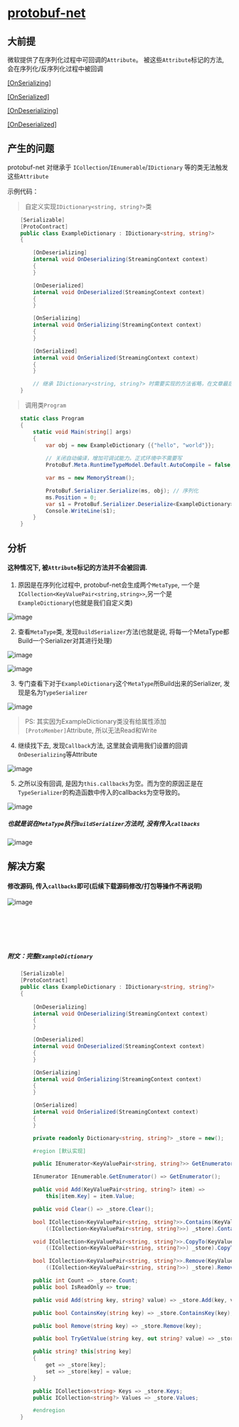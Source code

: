 # [protobuf-net](https://github.com/protobuf-net/protobuf-net)

## 大前提

微软提供了在序列化过程中可回调的`Attribute`。 被这些`Attribute`标记的方法, 会在序列化/反序列化过程中被回调

[[OnSerializing]](https://docs.microsoft.com/zh-cn/dotnet/api/system.runtime.serialization.onserializingattribute?view=net-5.0)

[[OnSerialized]](https://docs.microsoft.com/zh-cn/dotnet/api/system.runtime.serialization.onserializedattribute?view=net-5.0)

[[OnDeserializing]](https://docs.microsoft.com/zh-cn/dotnet/api/system.runtime.serialization.ondeserializingattribute?view=net-5.0)

[[OnDeserialized]](https://docs.microsoft.com/zh-cn/dotnet/api/system.runtime.serialization.ondeserializedattribute?view=net-5.0)



## 产生的问题

protobuf-net 对继承于 `ICollection`/`IEnumerable`/`IDictionary` 等的类无法触发这些`Attribute`

示例代码：

> 自定义实现`IDictionary<string, string?>`类

```csharp
    [Serializable]
    [ProtoContract]
    public class ExampleDictionary : IDictionary<string, string?>
    {

        [OnDeserializing]
        internal void OnDeserializing(StreamingContext context)
        {
        }

        [OnDeserialized]
        internal void OnDeserialized(StreamingContext context)
        {
        }

        [OnSerializing]
        internal void OnSerializing(StreamingContext context)
        {
        }

        [OnSerialized]
        internal void OnSerialized(StreamingContext context)
        {
        }

        // 继承 IDictionary<string, string?> 时需要实现的方法省略，在文章最后给出。并不是重点
    }
```

> 调用类`Program`

```csharp
    static class Program
    {
        static void Main(string[] args)
        {
            var obj = new ExampleDictionary {{"hello", "world"}};
            
            // 关闭自动编译，增加可调试能力。正式环境中不需要写
            ProtoBuf.Meta.RuntimeTypeModel.Default.AutoCompile = false;

            var ms = new MemoryStream();

            ProtoBuf.Serializer.Serialize(ms, obj); // 序列化
            ms.Position = 0;
            var s1 = ProtoBuf.Serializer.Deserialize<ExampleDictionary>(ms); // 反序列化
            Console.WriteLine(s1);
        }
    }
```

## 分析

#### 这种情况下, 被`Attribute`标记的方法并不会被回调.

1. 原因是在序列化过程中, protobuf-net会生成两个`MetaType`, 一个是`ICollection<KeyValuePair<string,string>>`,另一个是`ExampleDictionary`(也就是我们自定义类)

![image](https://user-images.githubusercontent.com/58240137/112269591-8696da80-8cb3-11eb-9024-12bd99087ff8.png)


2. 查看`MetaType`类, 发现`BuildSerializer`方法(也就是说, 将每一个MetaType都Build一个Serializer对其进行处理)

![image](https://user-images.githubusercontent.com/58240137/112269862-e2f9fa00-8cb3-11eb-8351-55a49c976313.png)

![image](https://user-images.githubusercontent.com/58240137/112269928-ff963200-8cb3-11eb-8458-e4770ab0479e.png)


3. 专门查看下对于`ExampleDictionary`这个`MetaType`所Build出来的Serializer, 发现是名为`TypeSerializer`

![image](https://user-images.githubusercontent.com/58240137/112271135-84ce1680-8cb5-11eb-9ab9-8c700a3f2bf6.png)

> PS: 其实因为ExampleDictionary类没有给属性添加`[ProtoMember]`Attribute, 所以无法Read和Write


4. 继续找下去, 发现`Callback`方法, 这里就会调用我们设置的回调`OnDeserializing`等Attribute

![image](https://user-images.githubusercontent.com/58240137/112271685-33725700-8cb6-11eb-8418-64bd02f030bf.png)


5. 之所以没有回调, 是因为`this.callbacks`为空。而为空的原因正是在`TypeSerializer`的构造函数中传入的callbacks为空导致的。

![image](https://user-images.githubusercontent.com/58240137/112272051-a54aa080-8cb6-11eb-91ae-fe3443d00fa8.png)


##### 也就是说在`MetaType`执行`BuildSerializer`方法时, 没有传入`callbacks`

![image](https://user-images.githubusercontent.com/58240137/112272319-02deed00-8cb7-11eb-9fb1-049c69a779dc.png)


## 解决方案

#### 修改源码, 传入`callbacks`即可(后续下载源码修改/打包等操作不再说明)

![image](https://user-images.githubusercontent.com/58240137/112272428-24d86f80-8cb7-11eb-8d7f-128b730f4bcb.png)


<br/>

<br/>

<br/>

<br/>

##### 附文：完整`ExampleDictionary`

```csharp
    [Serializable]
    [ProtoContract]
    public class ExampleDictionary : IDictionary<string, string?>
    {
        
        [OnDeserializing]
        internal void OnDeserializing(StreamingContext context)
        {
        }

        [OnDeserialized]
        internal void OnDeserialized(StreamingContext context)
        {
        }

        [OnSerializing]
        internal void OnSerializing(StreamingContext context)
        {
        }

        [OnSerialized]
        internal void OnSerialized(StreamingContext context)
        {
        }

        private readonly Dictionary<string, string?> _store = new();

        #region [默认实现]

        public IEnumerator<KeyValuePair<string, string?>> GetEnumerator() => _store.GetEnumerator();

        IEnumerator IEnumerable.GetEnumerator() => GetEnumerator();

        public void Add(KeyValuePair<string, string?> item) =>
            this[item.Key] = item.Value;

        public void Clear() => _store.Clear();

        bool ICollection<KeyValuePair<string, string?>>.Contains(KeyValuePair<string, string?> item) =>
            ((ICollection<KeyValuePair<string, string?>>) _store).Contains(item);

        void ICollection<KeyValuePair<string, string?>>.CopyTo(KeyValuePair<string, string?>[] array, int arrayIndex) =>
            ((ICollection<KeyValuePair<string, string?>>) _store).CopyTo(array, arrayIndex);

        bool ICollection<KeyValuePair<string, string?>>.Remove(KeyValuePair<string, string?> item) =>
            ((ICollection<KeyValuePair<string, string?>>) _store).Remove(item);

        public int Count => _store.Count;
        public bool IsReadOnly => true;

        public void Add(string key, string? value) => _store.Add(key, value);

        public bool ContainsKey(string key) => _store.ContainsKey(key);

        public bool Remove(string key) => _store.Remove(key);

        public bool TryGetValue(string key, out string? value) => _store.TryGetValue(key, out value);

        public string? this[string key]
        {
            get => _store[key];
            set => _store[key] = value;
        }

        public ICollection<string> Keys => _store.Keys;
        public ICollection<string?> Values => _store.Values;

        #endregion
    }
```



